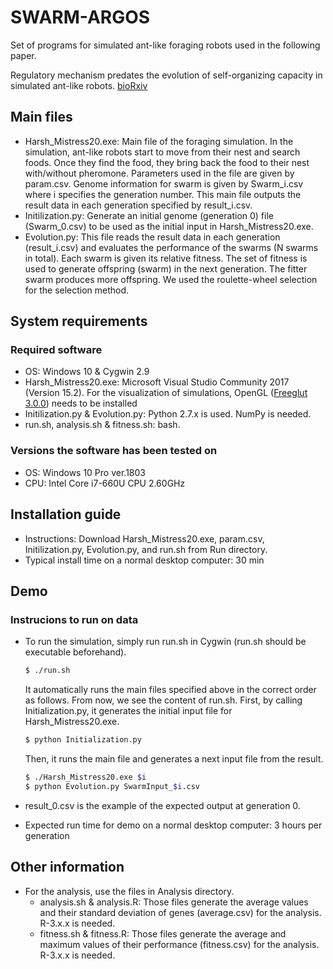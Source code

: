 # SWARM-ARGOS

Set of programs for simulated ant-like foraging robots used in the following paper.


Regulatory mechanism predates the evolution of self-organizing capacity in simulated ant-like robots. [bioRxiv](https://doi.org/10.1101/372391)

## Main files
* Harsh_Mistress20.exe: Main file of the foraging simulation. In the simulation, ant-like robots start to move from their nest and search foods. Once they find the food, they bring back the food to their nest with/without pheromone. Parameters used in the file are given by param.csv. Genome information for swarm is given by Swarm_i.csv where i specifies the generation number. This main file outputs the result data in each generation specified by result_i.csv.
* Initilization.py: Generate an initial genome (generation 0) file (Swarm_0.csv) to be used as the initial input in Harsh_Mistress20.exe.
* Evolution.py: This file reads the result data in each generation (result_i.csv) and evaluates the performance of the swarms (N swarms in total). Each swarm is given its relative fitness. The set of fitness is used to generate offspring (swarm) in the next generation. The fitter swarm produces more offspring. We used the roulette-wheel selection for the selection method.

## System requirements
### Required software
* OS: Windows 10 & Cygwin 2.9
* Harsh_Mistress20.exe: Microsoft Visual Studio Community 2017 (Version 15.2). For the visualization of simulations, OpenGL ([Freeglut 3.0.0](http://freeglut.sourceforge.net/index.php#download)) needs to be installed
* Initilization.py & Evolution.py: Python 2.7.x is used. NumPy is needed.
* run.sh, analysis.sh & fitness.sh: bash.

### Versions the software has been tested on
* OS: Windows 10 Pro ver.1803
* CPU: Intel Core i7-660U CPU 2.60GHz

## Installation guide
* Instructions: Download Harsh_Mistress20.exe, param.csv, Initilization.py, Evolution.py, and run.sh from Run directory.
* Typical install time on a normal desktop computer: 30 min

## Demo
### Instrucions to run on data
* To run the simulation, simply run run.sh in Cygwin (run.sh should be executable beforehand).
  ```bash
  $ ./run.sh
  ```

  It automatically runs the main files specified above in the correct order as follows. From now, we see the content of run.sh. First, by calling Initialization.py, it generates the initial input file for Harsh_Mistress20.exe.

  ```bash
  $ python Initialization.py
  ```

  Then, it runs the main file and generates a next input file from the result.

  ```bash
  $ ./Harsh_Mistress20.exe $i
  $ python Evolution.py SwarmInput_$i.csv
  ```

* result_0.csv is the example of the expected output at generation 0.
* Expected run time for demo on a normal desktop computer: 3 hours per generation


## Other information
* For the analysis, use the files in Analysis directory.
  * analysis.sh & analysis.R: Those files generate the average values and their standard deviation of genes (average.csv) for the analysis. R-3.x.x is needed.
  * fitness.sh & fitness.R: Those files generate the average and maximum values of their performance (fitness.csv) for the analysis. R-3.x.x is needed.
